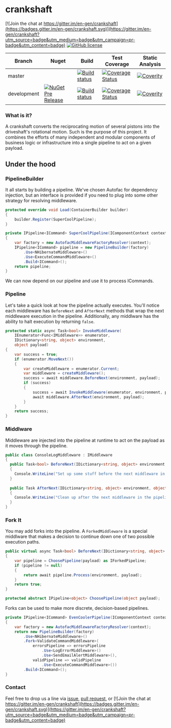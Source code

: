 # crankshaft

[![Join the chat at https://gitter.im/en-gen/crankshaft](https://badges.gitter.im/en-gen/crankshaft.svg)](https://gitter.im/en-gen/crankshaft?utm_source=badge&utm_medium=badge&utm_campaign=pr-badge&utm_content=badge) [![GitHub license](https://img.shields.io/github/license/en-gen/crankshaft.svg)](https://raw.githubusercontent.com/en-gen/crankshaft/master/LICENSE)

| Branch | Nuget | Build | Test Coverage | Static Analysis |
| ------ | ----- | ----- | ------------- | --------------- |
| master | | [![Build status](https://ci.appveyor.com/api/projects/status/kysxfupm20s0hq63/branch/master?svg=true)](https://ci.appveyor.com/project/en-gen/crankshaft/branch/master) | [![Coverage Status](https://coveralls.io/repos/github/en-gen/crankshaft/badge.svg?branch=master)](https://coveralls.io/github/en-gen/crankshaft?branch=master) | [![Coverity](https://scan.coverity.com/projects/8159/badge.svg)](https://scan.coverity.com/projects/en-gen-crankshaft) |
| development | [![NuGet Pre Release](https://img.shields.io/nuget/vpre/Crankshaft.svg)](https://www.nuget.org/packages/Crankshaft) | [![Build status](https://ci.appveyor.com/api/projects/status/kysxfupm20s0hq63/branch/development?svg=true)](https://ci.appveyor.com/project/en-gen/crankshaft/branch/development) | [![Coverage Status](https://coveralls.io/repos/github/en-gen/crankshaft/badge.svg?branch=development)](https://coveralls.io/github/en-gen/crankshaft?branch=master) | [![Coverity](https://scan.coverity.com/projects/8159/badge.svg)](https://scan.coverity.com/projects/en-gen-crankshaft) |

### What is it?
A crankshaft converts the reciprocating motion of several pistons into the driveshaft's rotational motion.  Such is the purpose of this project.  It combines the efforts of many independent and modular components of business logic or infrastructure into a single pipeline to act on a given payload.

## Under the hood
### PipelineBuilder
It all starts by building a pipeline.  We've chosen Autofac for dependency injection, but an interface is provided if you need to plug into some other strategy for resolving middleware.
```csharp
protected override void Load(ContainerBuilder builder)
{
    builder.Register(SuperCoolPipeline);
}

private IPipeline<ICommand> SuperCoolPipeline(IComponentContext context)
{
    var factory = new AutofacMiddlewareFactoryResolver(context);
    IPipeline<ICommand> pipeline = new PipelineBuilder(factory)
        .Use<NHibernateMiddleware>()
        .Use<ExecuteCommandMiddleware>()
        .Build<ICommand>();
    return pipeline;
}
```
We can now depend on our pipeline and use it to process ICommands.
### Pipeline
Let's take a quick look at how the pipeline actually executes.  You'll notice each middleware has ```BeforeNext``` and ```AfterNext``` methods that wrap the next middleware execution in the pipeline.  Additionally, any middlware has the ability to halt execution by returning ```false```.
```csharp
protected static async Task<bool> InvokeMiddleware(
	IEnumerator<Func<IMiddleware>> enumerator,
	IDictionary<string, object> environment,
	object payload)
{
	var success = true;
	if (enumerator.MoveNext())
	{
		var createMiddleware = enumerator.Current;
		var middleware = createMiddleware();
		success = await middleware.BeforeNext(environment, payload);
		if (success)
		{
			success = await InvokeMiddleware(enumerator, environment, payload);
			await middleware.AfterNext(environment, payload);
		}
	}
	return success;
}
```
### Middlware
Middleware are injected into the pipeline at runtime to act on the payload as it moves through the pipeline.
```csharp
public class ConsoleLogMiddleware : IMiddleware
{
  public Task<bool> BeforeNext(IDictionary<string, object> environment, object payload)
  {
    Console.WriteLine("Set up some stuff before the next middleware in the pipeline runs.");
  }
  
  public Task AfterNext(IDictionary<string, object> environment, object payload)
  {
    Console.WriteLine("Clean up after the next middleware in the pipeline ran.");
  }
}
```
### Fork It
You may add forks into the pipeline.  A ```ForkedMiddleware``` is a special middlware that makes a decision to continue down one of two possible execution paths.
```csharp
public virtual async Task<bool> BeforeNext(IDictionary<string, object> environment, object payload)
{
	var pipeline = ChoosePipeline(payload) as IForkedPipeline;
	if (pipeline != null)
	{
		return await pipeline.Process(environment, payload);
	}
	return true;
}

protected abstract IPipeline<object> ChoosePipeline(object payload);
```
Forks can be used to make more discrete, decision-based pipelines.
```csharp
private IPipeline<ICommand> EvenCoolerPipeline(IComponentContext context)
{
    var factory = new AutofacMiddlewareFactoryResolver(context);
    return new PipelineBuilder(factory)
        .Use<NHibernateMiddleware>()
        .Fork<ValidateCommandMiddleware>(
            errorsPipeline => errorsPipeline
                .Use<LogErrorMiddleware>()
                .Use<SendEmailAlertMiddleware>(),
            validPipeline => validPipeline
                .Use<ExecuteCommandMiddleware>())
        .Build<ICommand>();
}
```


### Contact
Feel free to drop us a line via [issue](https://github.com/en-gen/crankshaft/issues), [pull request](https://github.com/en-gen/crankshaft/pulls), or [![Join the chat at https://gitter.im/en-gen/crankshaft](https://badges.gitter.im/en-gen/crankshaft.svg)](https://gitter.im/en-gen/crankshaft?utm_source=badge&utm_medium=badge&utm_campaign=pr-badge&utm_content=badge)
